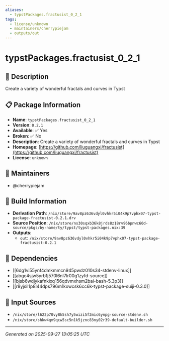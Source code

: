 ```yaml
---
aliases:
  - typstPackages.fractusist_0_2_1
tags:
  - license/unknown
  - maintainers/cherrypiejam
  - outputs/out
---
```


# typstPackages.fractusist_0_2_1

## 📝 Description

Create a variety of wonderful fractals and curves in Typst

## 📋 Package Information

- **Name**: `typstPackages.fractusist_0_2_1`
- **Version**: `0.2.1`
- **Available**: ✅ Yes
- **Broken**: ✅ No
- **Description**: Create a variety of wonderful fractals and curves in Typst
- **Homepage**: [https://github.com/liuguangxi/fractusist](https://github.com/liuguangxi/fractusist)
- **License**: `unknown`
## 👥 Maintainers

- @cherrypiejam


## 🔧 Build Information

- **Derivation Path**: `/nix/store/9av8pz636vdyl0vhkr5i04k9p7vphx07-typst-package-fractusist-0.2.1.drv`
- **Source Position**: `/nix/store/ns30sqxb36k8jrds8z18rv96bpnwc60d-source/pkgs/by-name/ty/typst/typst-packages.nix:39`
- **Outputs**:
  - `out`:  `/nix/store/9av8pz636vdyl0vhkr5i04k9p7vphx07-typst-package-fractusist-0.2.1`

## 🔗 Dependencies

- [[6dg1vi55ynf4dmkmmcn945pwdz010s34-stdenv-linux]]
- [[abgc4sjw5yrb1j570l6nl7lr00g1zyfd-source]]
- [[bjsb6wdjykafnkixq156qdvmxhsm2bai-bash-5.3p3]]
- [[r8yjsil1p8l44dps796m1kxwcsk6cc6k-typst-package-suiji-0.3.0]]

## 📁 Input Sources

- `/nix/store/l622p70vy8k5sh7y5wizi5f2mic6ynpg-source-stdenv.sh`
- `/nix/store/shkw4qm9qcw5sc5n1k5jznc83ny02r39-default-builder.sh`

---
*Generated on 2025-09-27 13:05:25 UTC*
